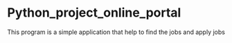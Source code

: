 # Python_project_online_portal
 This program is a simple application that help to find the jobs and apply jobs

